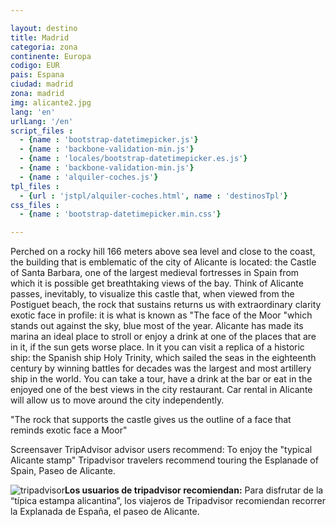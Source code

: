 ```yaml
---

layout: destino
title: Madrid
categoria: zona
continente: Europa
codigo: EUR
pais: Espana
ciudad: madrid
zona: madrid
img: alicante2.jpg
lang: 'en'
urlLang: '/en'
script_files : 
  - {name : 'bootstrap-datetimepicker.js'}
  - {name : 'backbone-validation-min.js'}
  - {name : 'locales/bootstrap-datetimepicker.es.js'}
  - {name : 'backbone-validation-min.js'}
  - {name : 'alquiler-coches.js'}
tpl_files : 
  - {url : 'jstpl/alquiler-coches.html', name : 'destinosTpl'}
css_files : 
  - {name : 'bootstrap-datetimepicker.min.css'}  

---
```


<div class="aa-3columns aa-column">

Perched on a rocky hill 166 meters above sea level and close to the coast, the building that is emblematic of the city of Alicante is located: the Castle of Santa Barbara, one of the largest medieval fortresses in Spain from which it is possible get breathtaking views of the bay. Think of Alicante passes, inevitably, to visualize this castle that, when viewed from the Postiguet beach, the rock that sustains returns us with extraordinary clarity exotic face in profile: it is what is known as "The face of the Moor "which stands out against the sky, blue most of the year. Alicante has made its marina an ideal place to stroll or enjoy a drink at one of the places that are in it, if the sun gets worse place. In it you can visit a replica of a historic ship: the Spanish ship Holy Trinity, which sailed the seas in the eighteenth century by winning battles for decades was the largest and most artillery ship in the world. You can take a tour, have a drink at the bar or eat in the enjoyed one of the best views in the city restaurant. Car rental in Alicante will allow us to move around the city independently.

"The rock that supports the castle gives us the outline of a face that reminds exotic face a Moor"

Screensaver TripAdvisor advisor users recommend: To enjoy the "typical Alicante stamp" Tripadvisor travelers recommend touring the Esplanade of Spain, Paseo de Alicante.

<p><img alt="tripadvisor" src="/es/wp-content/themes/amigoautos/img/tripadvisor.jpg"><strong>Los usuarios de <span class="aa-verde">tripadvisor</span> recomiendan:</strong> Para disfrutar de la “típica estampa alicantina”, los viajeros de Tripadvisor recomiendan recorrer la Explanada de España, el paseo de Alicante.</p>
</div>